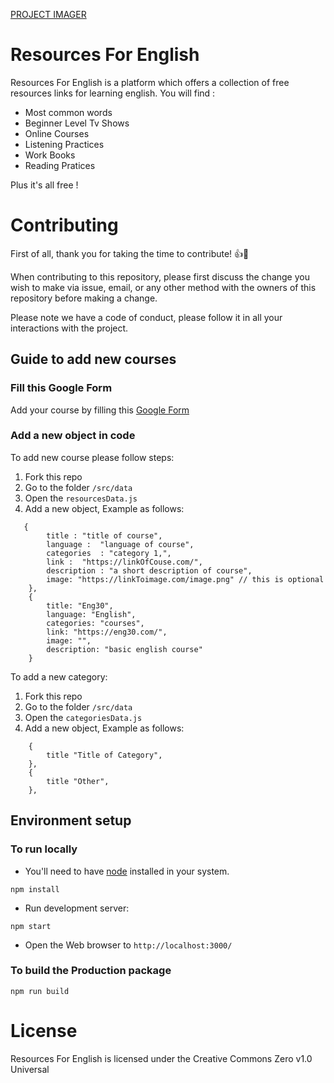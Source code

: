 [PROJECT IMAGER](https://github.com/facebook/create-react-app)

# Resources For English

Resources For English is a platform which offers a collection of free resources links for learning english. You will find :
- Most common words 
- Beginner Level Tv Shows
- Online Courses
- Listening Practices 
- Work Books 
- Reading Pratices

Plus it's all free !



# Contributing

First of all, thank you for taking the time to contribute! :+1::tada:

When contributing to this repository, please first discuss the change you wish to make via issue,
email, or any other method with the owners of this repository before making a change.

Please note we have a code of conduct, please follow it in all your interactions with the project.

## Guide to add new courses

### Fill this Google Form

Add your course by filling this [Google Form](https://forms.gle/pbe9LwPMLWXsXhMHA)

### Add a new object in code

To add new course please follow steps:

1. Fork this repo
2. Go to the folder `/src/data`
3. Open the `resourcesData.js`
4. Add a new object, Example as follows:

```
   {
        title : "title of course",
        language :  "language of course",
        categories  : "category 1,",
        link :  "https://linkOfCouse.com/",
        description : "a short description of course",
        image: "https://linkToimage.com/image.png" // this is optional
    },
    {
        title: "Eng30",
        language: "English",
        categories: "courses",
        link: "https://eng30.com/",
        image: "",
        description: "basic english course"
    }
```


To add a new category:

1. Fork this repo
2. Go to the folder `/src/data`
3. Open the `categoriesData.js`
4. Add a new object, Example as follows:

```
    {
        title "Title of Category",
    },
    {
        title "Other",
    },

```


## Environment setup

### To run locally

- You'll need to have [node](https://nodejs.org/en/) installed in your system.

```
npm install 
```

- Run development server:

```
npm start
```

- Open the Web browser to `http://localhost:3000/`

### To build the Production package

```
npm run build
```


# License

Resources For English is licensed under the Creative Commons Zero v1.0 Universal


